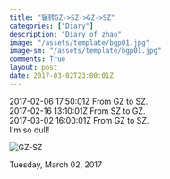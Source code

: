 ```yaml
---
title: "辗转GZ->SZ->GZ->SZ"
categories: ["Diary"]
description: "Diary of zhao"
image: "/assets/template/bgp01.jpg"
image-sm: "/assets/template/bgp01.jpg"
comments: True
layout: post 
date: 2017-03-02T23:00:01Z
---
```

2017-02-06 17:50:01Z From GZ to SZ.    
2017-02-16 13:10:01Z From SZ to GZ.    
2017-03-02 16:00:01Z From GZ to SZ.    
I'm so dull!    

![GZ-SZ](/netlink/assets/template/bgp01.jpg) 

Tuesday, March 02, 2017
